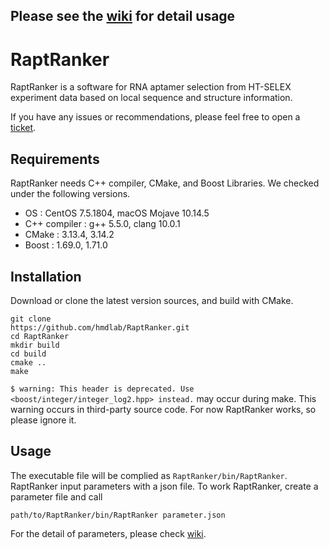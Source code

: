 ## Please see the [wiki](https://github.com/hmdlab/RaptRanker/wiki) for detail usage

# RaptRanker

RaptRanker is a software for RNA aptamer selection from HT-SELEX experiment data based on local sequence and structure information.

If you have any issues or recommendations, please feel free to open a [ticket](https://github.com/hmdlab/HTAptamerSelection_VIP/issues).

## Requirements
RaptRanker needs C++ compiler, CMake, and Boost Libraries. 
We checked under the following versions.


- OS : CentOS 7.5.1804, macOS Mojave 10.14.5
- C++ compiler : g++ 5.5.0, clang 10.0.1
- CMake : 3.13.4, 3.14.2
- Boost : 1.69.0, 1.71.0

## Installation
Download or clone the latest version sources, and build with CMake.

```
git clone 
https://github.com/hmdlab/RaptRanker.git
cd RaptRanker
mkdir build
cd build
cmake ..
make
```

`$ warning: This header is deprecated. Use <boost/integer/integer_log2.hpp> instead.` may occur during make. This warning occurs in third-party source code. For now RaptRanker works, so please ignore it.

## Usage
The executable file will be complied as `RaptRanker/bin/RaptRanker`. RaptRanker input parameters with a json file. To work RaptRanker, create a parameter file and call
```
path/to/RaptRanker/bin/RaptRanker parameter.json
```

For the detail of parameters, please check [wiki](https://github.com/hmdlab/RaptRanker/wiki/The-parameter-file).
